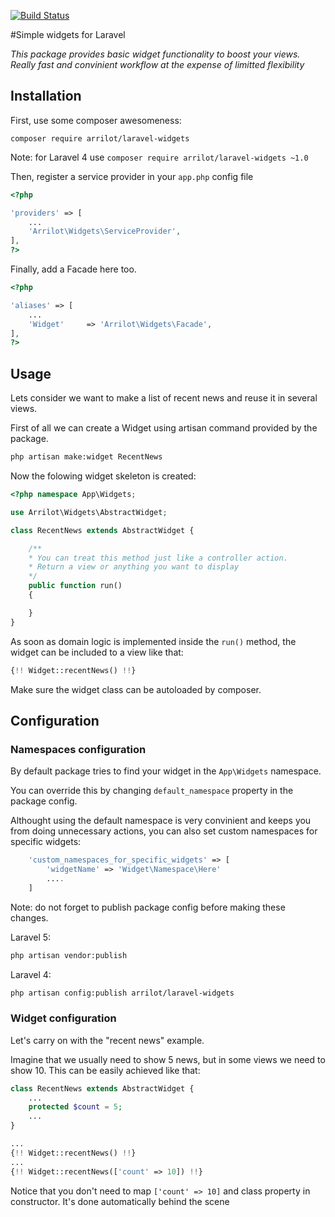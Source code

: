[![Build Status](https://travis-ci.org/Arrilot/laravel-widgets.svg?branch=master)](https://travis-ci.org/Arrilot/laravel-widgets)

#Simple widgets for Laravel

*This package provides basic widget functionality to boost your views. Really fast and convinient workflow at the expense of limitted flexibility*

## Installation

First, use some composer awesomeness:

```composer require arrilot/laravel-widgets```

Note: for Laravel 4 use  ```composer require arrilot/laravel-widgets ~1.0```

Then, register a service provider in your `app.php` config file

```php
<?php

'providers' => [
    ...
    'Arrilot\Widgets\ServiceProvider',
],
?>
```

Finally, add a Facade here too.

```php
<?php

'aliases' => [
    ...
    'Widget'     => 'Arrilot\Widgets\Facade',
],
?>
```

## Usage

Lets consider we want to make a list of recent news and reuse it in several views.

First of all we can create a Widget using artisan command provided by the package.
```bash
php artisan make:widget RecentNews
```

Now the folowing widget skeleton is created:
```php
<?php namespace App\Widgets;

use Arrilot\Widgets\AbstractWidget;

class RecentNews extends AbstractWidget {

    /**
    * You can treat this method just like a controller action.
    * Return a view or anything you want to display
    */
	public function run()
	{

	}
}
```

As soon as domain logic is implemented inside the `run()` method, the widget can be included to a view like that:
```php
{!! Widget::recentNews() !!}
```
Make sure the widget class can be autoloaded by composer.

## Configuration

### Namespaces configuration
By default package tries to find your widget in the ```App\Widgets``` namespace.

You can override this by changing `default_namespace` property in the package config.

Althought using the default namespace is very convinient and keeps you from doing unnecessary actions, you can also set custom namespaces for specific widgets:
```php
    'custom_namespaces_for_specific_widgets' => [
        'widgetName' => 'Widget\Namespace\Here'
        ....
    ]
```

Note: do not forget to publish package config before making these changes.

Laravel 5:
```bash
php artisan vendor:publish
```

Laravel 4:
```bash
php artisan config:publish arrilot/laravel-widgets
```

### Widget configuration

Let's carry on with the "recent news" example.

Imagine that we usually need to show 5 news, but in some views we need to show 10.
This can be easily achieved like that:

```php
class RecentNews extends AbstractWidget {
    ...
    protected $count = 5;
    ...
}

...
{!! Widget::recentNews() !!}
...
{!! Widget::recentNews(['count' => 10]) !!}
```
Notice that you don't need to map `['count' => 10]` and class property in constructor. It's done automatically behind the scene
